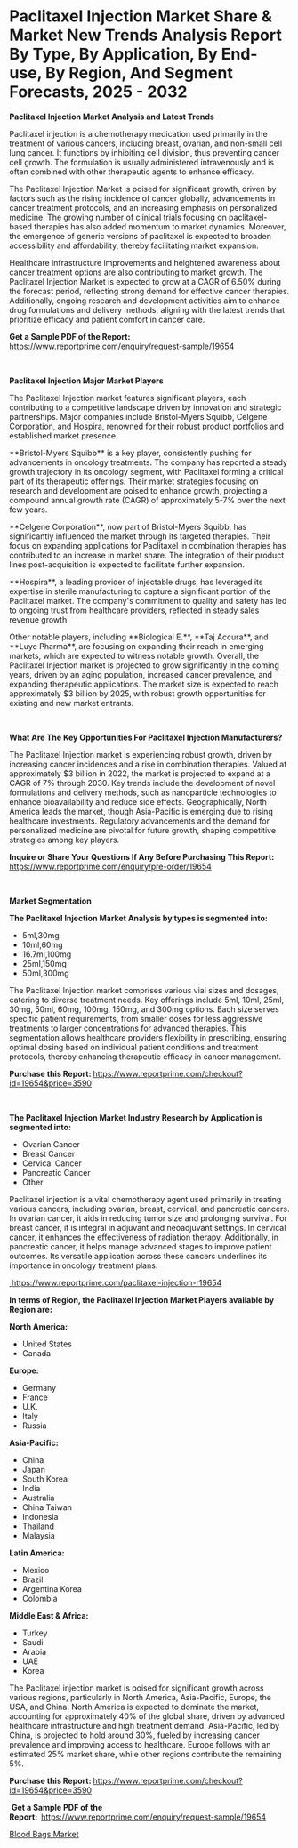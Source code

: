 <p><h1>Paclitaxel Injection Market Share & Market New Trends Analysis Report By Type, By Application, By End-use, By Region, And Segment Forecasts, 2025 - 2032</h1></p><p><strong>Paclitaxel Injection Market Analysis and Latest Trends</strong></p>
<p><p>Paclitaxel injection is a chemotherapy medication used primarily in the treatment of various cancers, including breast, ovarian, and non-small cell lung cancer. It functions by inhibiting cell division, thus preventing cancer cell growth. The formulation is usually administered intravenously and is often combined with other therapeutic agents to enhance efficacy.</p><p>The Paclitaxel Injection Market is poised for significant growth, driven by factors such as the rising incidence of cancer globally, advancements in cancer treatment protocols, and an increasing emphasis on personalized medicine. The growing number of clinical trials focusing on paclitaxel-based therapies has also added momentum to market dynamics. Moreover, the emergence of generic versions of paclitaxel is expected to broaden accessibility and affordability, thereby facilitating market expansion.</p><p>Healthcare infrastructure improvements and heightened awareness about cancer treatment options are also contributing to market growth. The Paclitaxel Injection Market is expected to grow at a CAGR of 6.50% during the forecast period, reflecting strong demand for effective cancer therapies. Additionally, ongoing research and development activities aim to enhance drug formulations and delivery methods, aligning with the latest trends that prioritize efficacy and patient comfort in cancer care.</p></p>
<p><strong>Get a Sample PDF of the Report:&nbsp;</strong> <a href="https://www.reportprime.com/enquiry/request-sample/19654?utm_campaign=2251&utm_medium=2&utm_source=Github&utm_content=ia&utm_term=20032025&utm_id=paclitaxel-injection">https://www.reportprime.com/enquiry/request-sample/19654</a></p>
<p>&nbsp;</p>
<p><strong>Paclitaxel Injection Major Market Players</strong></p>
<p><p>The Paclitaxel Injection market features significant players, each contributing to a competitive landscape driven by innovation and strategic partnerships. Major companies include Bristol-Myers Squibb, Celgene Corporation, and Hospira, renowned for their robust product portfolios and established market presence.</p><p>**Bristol-Myers Squibb** is a key player, consistently pushing for advancements in oncology treatments. The company has reported a steady growth trajectory in its oncology segment, with Paclitaxel forming a critical part of its therapeutic offerings. Their market strategies focusing on research and development are poised to enhance growth, projecting a compound annual growth rate (CAGR) of approximately 5-7% over the next few years.</p><p>**Celgene Corporation**, now part of Bristol-Myers Squibb, has significantly influenced the market through its targeted therapies. Their focus on expanding applications for Paclitaxel in combination therapies has contributed to an increase in market share. The integration of their product lines post-acquisition is expected to facilitate further expansion.</p><p>**Hospira**, a leading provider of injectable drugs, has leveraged its expertise in sterile manufacturing to capture a significant portion of the Paclitaxel market. The company's commitment to quality and safety has led to ongoing trust from healthcare providers, reflected in steady sales revenue growth.</p><p>Other notable players, including **Biological E.**, **Taj Accura**, and **Luye Pharma**, are focusing on expanding their reach in emerging markets, which are expected to witness notable growth. Overall, the Paclitaxel Injection market is projected to grow significantly in the coming years, driven by an aging population, increased cancer prevalence, and expanding therapeutic applications. The market size is expected to reach approximately $3 billion by 2025, with robust growth opportunities for existing and new market entrants.</p></p>
<p>&nbsp;</p>
<p><strong>What Are The Key Opportunities For Paclitaxel Injection Manufacturers?</strong></p>
<p><p>The Paclitaxel Injection market is experiencing robust growth, driven by increasing cancer incidences and a rise in combination therapies. Valued at approximately $3 billion in 2022, the market is projected to expand at a CAGR of 7% through 2030. Key trends include the development of novel formulations and delivery methods, such as nanoparticle technologies to enhance bioavailability and reduce side effects. Geographically, North America leads the market, though Asia-Pacific is emerging due to rising healthcare investments. Regulatory advancements and the demand for personalized medicine are pivotal for future growth, shaping competitive strategies among key players.</p></p>
<p><strong>Inquire or Share Your Questions If Any Before Purchasing This Report:</strong> <a href="https://www.reportprime.com/enquiry/pre-order/19654?utm_campaign=2251&utm_medium=2&utm_source=Github&utm_content=ia&utm_term=20032025&utm_id=paclitaxel-injection">https://www.reportprime.com/enquiry/pre-order/19654</a></p>
<p>&nbsp;</p>
<p><strong>Market Segmentation</strong></p>
<p><strong>The Paclitaxel Injection Market Analysis by types is segmented into:</strong></p>
<p><ul><li>5ml,30mg</li><li>10ml,60mg</li><li>16.7ml,100mg</li><li>25ml,150mg</li><li>50ml,300mg</li></ul></p>
<p><p>The Paclitaxel Injection market comprises various vial sizes and dosages, catering to diverse treatment needs. Key offerings include 5ml, 10ml, 25ml, 30mg, 50ml, 60mg, 100mg, 150mg, and 300mg options. Each size serves specific patient requirements, from smaller doses for less aggressive treatments to larger concentrations for advanced therapies. This segmentation allows healthcare providers flexibility in prescribing, ensuring optimal dosing based on individual patient conditions and treatment protocols, thereby enhancing therapeutic efficacy in cancer management.</p></p>
<p><strong>Purchase this Report:&nbsp;</strong><a href="https://www.reportprime.com/checkout?id=19654&price=3590&utm_campaign=2251&utm_medium=2&utm_source=Github&utm_content=ia&utm_term=20032025&utm_id=paclitaxel-injection">https://www.reportprime.com/checkout?id=19654&price=3590</a></p>
<p>&nbsp;</p>
<p><strong>The Paclitaxel Injection Market Industry Research by Application is segmented into:</strong></p>
<p><ul><li>Ovarian Cancer</li><li>Breast Cancer</li><li>Cervical Cancer</li><li>Pancreatic Cancer</li><li>Other</li></ul></p>
<p><p>Paclitaxel injection is a vital chemotherapy agent used primarily in treating various cancers, including ovarian, breast, cervical, and pancreatic cancers. In ovarian cancer, it aids in reducing tumor size and prolonging survival. For breast cancer, it is integral in adjuvant and neoadjuvant settings. In cervical cancer, it enhances the effectiveness of radiation therapy. Additionally, in pancreatic cancer, it helps manage advanced stages to improve patient outcomes. Its versatile application across these cancers underlines its importance in oncology treatment plans.</p></p>
<p><a href="https://www.reportprime.com/paclitaxel-injection-r19654?utm_campaign=2251&utm_medium=2&utm_source=Github&utm_content=ia&utm_term=20032025&utm_id=paclitaxel-injection">&nbsp;https://www.reportprime.com/paclitaxel-injection-r19654</a></p>
<p><strong>In terms of Region, the Paclitaxel Injection Market Players available by Region are:</strong></p>
<p>
    <p> <strong> North America: </strong>
        <ul>
            <li>United States</li>
            <li>Canada</li>
        </ul>
        </p> 
    <p> <strong> Europe: </strong>
        <ul>
            <li>Germany</li>
            <li>France</li>
            <li>U.K.</li>
            <li>Italy</li>
            <li>Russia</li>
        </ul>
        </p> 
    <p> <strong> Asia-Pacific: </strong>
        <ul>
            <li>China</li>
            <li>Japan</li>
            <li>South Korea</li>
            <li>India</li>
            <li>Australia</li>
            <li>China Taiwan</li>
            <li>Indonesia</li>
            <li>Thailand</li>
            <li>Malaysia</li>
        </ul>
        </p> 
    <p> <strong> Latin America: </strong>
        <ul>
            <li>Mexico</li>
            <li>Brazil</li>
            <li>Argentina Korea</li>
            <li>Colombia</li>
        </ul>
        </p> 
    <p> <strong> Middle East & Africa: </strong>
        <ul>
            <li>Turkey</li>
            <li>Saudi</li>
            <li>Arabia</li>
            <li>UAE</li>
            <li>Korea</li>
        </ul>
    </p>
    </p>
<p><p>The Paclitaxel injection market is poised for significant growth across various regions, particularly in North America, Asia-Pacific, Europe, the USA, and China. North America is expected to dominate the market, accounting for approximately 40% of the global share, driven by advanced healthcare infrastructure and high treatment demand. Asia-Pacific, led by China, is projected to hold around 30%, fueled by increasing cancer prevalence and improving access to healthcare. Europe follows with an estimated 25% market share, while other regions contribute the remaining 5%.</p></p>
<p><strong>Purchase this Report: </strong><a href="https://www.reportprime.com/checkout?id=19654&price=3590&utm_campaign=2251&utm_medium=2&utm_source=Github&utm_content=ia&utm_term=20032025&utm_id=paclitaxel-injection">https://www.reportprime.com/checkout?id=19654&price=3590</a></p>
<p>&nbsp;<strong>Get a Sample PDF of the Report:&nbsp;&nbsp;</strong><a href="https://www.reportprime.com/enquiry/request-sample/19654?utm_campaign=2251&utm_medium=2&utm_source=Github&utm_content=ia&utm_term=20032025&utm_id=paclitaxel-injection">https://www.reportprime.com/enquiry/request-sample/19654</a></p>
<p><strong></strong></p>
<p><p><a href="https://github.com/kecixayaab/Market-Research-Report-List-1/blob/main/blood-bags-market.md?utm_campaign=2251&utm_medium=2&utm_source=Github&utm_content=ia&utm_term=20032025&utm_id=paclitaxel-injection">Blood Bags Market</a></p></p>